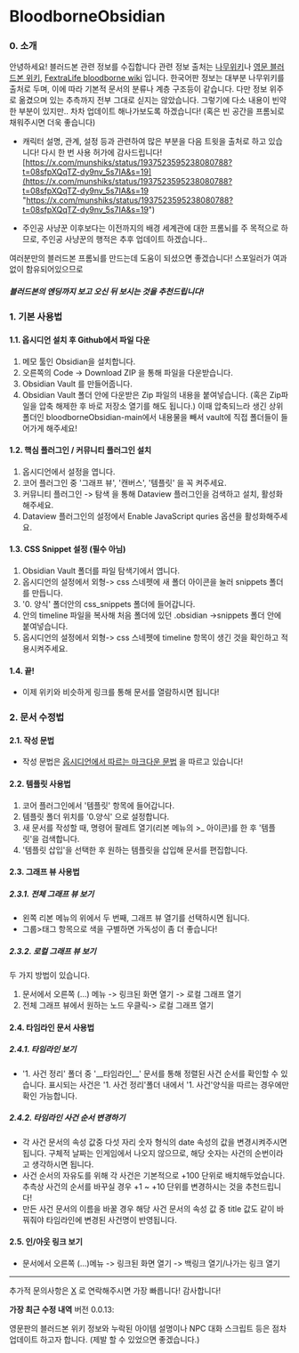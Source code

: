 # BloodborneObsidian

### 0. 소개
안녕하세요!
블러드본 관련 정보를 수집합니다
관련 정보 출처는 [나무위키](https://namu.wiki/w/%EB%B8%94%EB%9F%AC%EB%93%9C%EB%B3%B8)나 [영문 블러드본 위키](https://www.bloodborne-wiki.com/), [FextraLife bloodborne wiki](https://bloodborne.wiki.fextralife.com/Bloodborne+Wiki) 입니다. 
한국어판 정보는 대부분 나무위키를 출처로 두며, 이에 따라 기본적 문서의 분류나 계층 구조등이 같습니다. 다만 정보 위주로 옮겼으며 있는 추측까지 전부 그대로 싣지는 않았습니다. 
그렇기에 다소 내용이 빈약한 부분이 있지만.. 차차 업데이트 해나가보도록 하겠습니다! 
(혹은 빈 공간을 프롬뇌로 채워주시면 더욱 좋습니다)

- 캐릭터 설명, 관계, 설정 등과 관련하여 많은 부분을 다음 트윗을 출처로 하고 있습니다! 
	다시 한 번 사용 허가에 감사드립니다!
[https://x.com/munshiks/status/1937523595238080788?t=08sfpXQqTZ-dy9nv_5s7IA&s=19](https://x.com/munshiks/status/1937523595238080788?t=08sfpXQqTZ-dy9nv_5s7IA&s=19 "https://x.com/munshiks/status/1937523595238080788?t=08sfpXQqTZ-dy9nv_5s7IA&s=19")

- 주인공 사냥꾼 이후보다는 이전까지의 배경 세계관에 대한 프롬뇌를 주 목적으로 하므로, 주인공 사냥꾼의 행적은 추후 업데이트 하겠습니다..

여러분만의 블러드본 프롬뇌를 만드는데 도움이 되셨으면 좋겠습니다!
스포일러가 여과 없이 함유되어있으므로
##### **블러드본의 엔딩까지 보고 오신 뒤 보시는 것을 추천드립니다!**




### 1. 기본 사용법
#### 1.1. 옵시디언 설치 후 Github에서 파일 다운
1. 메모 툴인 Obsidian을 설치합니다.
2. 오른쪽의 Code -> Download ZIP 을 통해 파일을 다운받습니다.
3. Obsidian Vault 를 만들어줍니다. 
4. Obsidian Vault 폴더 안에 다운받은 Zip 파일의 내용을 붙여넣습니다.
	(혹은 Zip파일을 압축 해제한 후 바로 저장소 열기를 해도 됩니다.)
	이때 압축되느라 생긴 상위 폴더인 bloodborneObsidian-main에서 내용물을 빼서 vault에 직접 폴더들이 들어가게 해주세요!
#### 1.2. 핵심 플러그인 / 커뮤니티 플러그인 설치
1. 옵시디언에서 설정을 엽니다.
2. 코어 플러그인 중 '그래프 뷰', '캔버스', '템플릿' 을 꼭 켜주세요.
3. 커뮤니티 플러그인 -> 탐색 을 통해 Dataview 플러그인을 검색하고 설치, 활성화 해주세요.
4.  Dataview 플러그인의 설정에서 Enable JavaScript quries 옵션을 활성화해주세요.
#### 1.3. CSS Snippet 설정 (필수 아님)
1. Obsidian Vault 폴더를 파일 탐색기에서 엽니다.
2. 옵시디언의 설정에서 외형-> css 스네펫에 새 폴더 아이콘을 눌러 snippets 폴더를 만듭니다.
3. '0. 양식' 폴더안의 css_snippets 폴더에 들어갑니다.
4. 안의 timeline 파일을 복사해 처음 폴더에 있던 .obsidian ->snippets 폴더 안에 붙여넣습니다.
5. 옵시디언의 설정에서 외형-> css 스네펫에 timeline 항목이 생긴 것을 확인하고 적용시켜주세요.
#### 1.4. 끝! 
- 이제 위키와 비슷하게 링크를 통해 문서를 열람하시면 됩니다!


### 2. 문서 수정법
#### 2.1. 작성 문법
- 작성 문법은 [옵시디언에서 따르는 마크다운 문법](https://help.obsidian.md/syntax) 을 따르고 있습니다! 
#### 2.2. 템플릿 사용법 
1. 코어 플러그인에서 '템플릿' 항목에 들어갑니다.
2. 템플릿 폴더 위치를 '0.양식' 으로 설정합니다.
3. 새 문서를 작성할 때, 명령어 팔레트 열기(리본 메뉴의 >_ 아이콘)를 한 후 '템플릿'을 검색합니다.
4. '템플릿 삽입'을 선택한 후 원하는 템플릿을 삽입해 문서를 편집합니다.
#### 2.3. 그래프 뷰 사용법
##### 2.3.1. 전체 그래프 뷰 보기
- 왼쪽 리본 메뉴의 위에서 두 번째, 그래프 뷰 열기를 선택하시면 됩니다. 
- 그룹>태그 항목으로 색을 구별하면 가독성이 좀 더 좋습니다!
##### 2.3.2. 로컬 그래프 뷰 보기
두 가지 방법이 있습니다.
1. 문서에서 오른쪽 (...) 메뉴 -> 링크된 화면 열기 -> 로컬 그래프 열기
2. 전체 그래프 뷰에서 원하는 노드 우클릭-> 로컬 그래프 열기
#### 2.4. 타임라인 문서 사용법
##### 2.4.1. 타임라인 보기
- '1. 사건 정리' 폴더 중 '\_\_타임라인\_\_' 문서를 통해 정렬된 사건 순서를 확인할 수 있습니다.
	표시되는 사건은 '1. 사건 정리'폴더 내에서 '1. 사건'양식을 따르는 경우에만 확인 가능합니다.
##### 2.4.2. 타임라인 사건 순서 변경하기
- 각 사건 문서의 속성 값중 다섯 자리 숫자 형식의 date 속성의 값을 변경시켜주시면 됩니다.
	 구체적 날짜는 인게임에서 나오지 않으므로, 해당 숫자는 사건의 순번이라고 생각하시면 됩니다.
- 사건 순서의 자유도를 위해 각 사건은 기본적으로 +100 단위로 배치해두었습니다. 
	추측상 사건의 순서를 바꾸실 경우 +1 ~ +10 단위를 변경하시는 것을 추천드립니다!
- 만든 사건 문서의 이름을 바꿀 경우 해당 사건 문서의 속성 값 중 title 값도 같이 바꿔줘야 
	타임라인에 변경된 사건명이 반영됩니다.
#### 2.5. 인/아웃 링크 보기
- 문서에서 오른쪽 (...)메뉴 -> 링크된 화면 열기 -> 백링크 열기/나가는 링크 열기
---
추가적 문의사항은 [X](https://x.com/mentalspeedbump) 로 연락해주시면 가장 빠릅니다!
감사합니다!

**가장 최근 수정 내역**
버전 0.0.13: 

영문판의 블러드본 위키 정보와 누락된 아이템 설명이나 NPC 대화 스크립트 등은 점차 업데이트 하고자 합니다.
(제발 할 수 있었으면 좋겠습니다.)